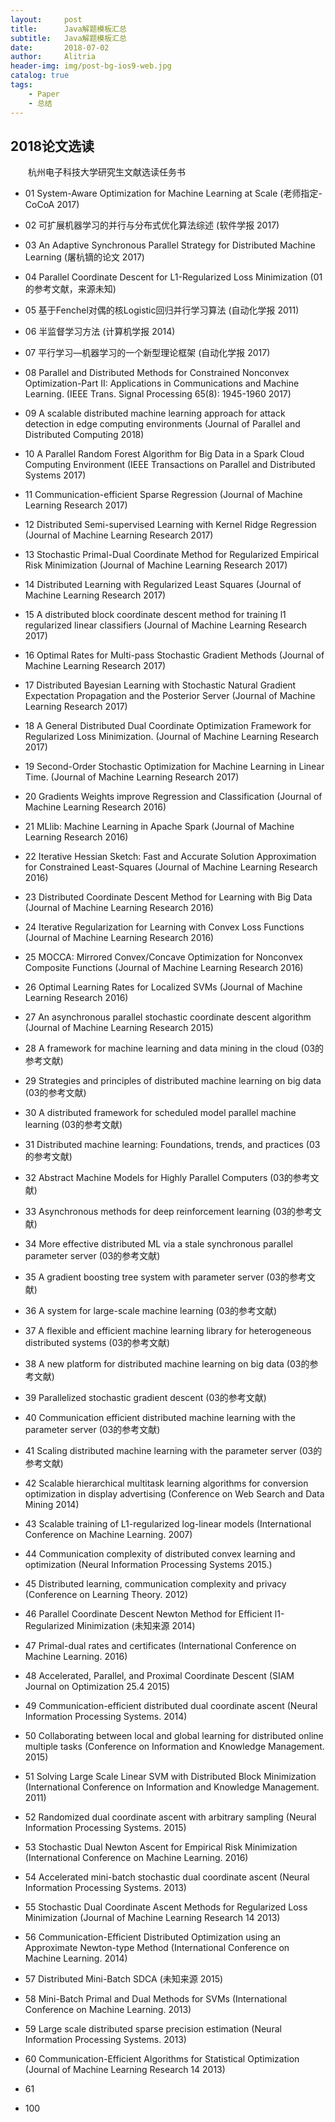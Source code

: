 ```yaml
---
layout:     post
title:      Java解题模板汇总
subtitle:   Java解题模板汇总
date:       2018-07-02
author:     Alitria
header-img: img/post-bg-ios9-web.jpg
catalog: true
tags:
    - Paper
    - 总结
---
```


## 2018论文选读  

&emsp;&emsp;杭州电子科技大学研究生文献选读任务书  

- 01 System-Aware Optimization for Machine Learning at Scale (老师指定-CoCoA 2017)  
- 02 可扩展机器学习的并行与分布式优化算法综述 (软件学报 2017)  
- 03 An Adaptive Synchronous Parallel Strategy for Distributed Machine Learning (屠杭镝的论文 2017)  
- 04 Parallel Coordinate Descent for L1-Regularized Loss Minimization (01的参考文献，来源未知)  
- 05 基于Fenchel对偶的核Logistic回归并行学习算法 (自动化学报 2011)  
- 06 半监督学习方法 (计算机学报 2014)  
- 07 平行学习—机器学习的一个新型理论框架 (自动化学报 2017)   
- 08 Parallel and Distributed Methods for Constrained Nonconvex Optimization-Part II: Applications in Communications and Machine Learning. (IEEE Trans. Signal Processing 65(8): 1945-1960 2017)  
- 09 A scalable distributed machine learning approach for attack detection in edge computing environments (Journal of Parallel and Distributed Computing 2018)  
- 10 A Parallel Random Forest Algorithm for Big Data in a Spark Cloud Computing Environment (IEEE Transactions on Parallel and Distributed Systems 2017)  
- 11 Communication-efficient Sparse Regression (Journal of Machine Learning Research 2017)  
- 12 Distributed Semi-supervised Learning with Kernel Ridge Regression (Journal of Machine Learning Research 2017)  
- 13 Stochastic Primal-Dual Coordinate Method for Regularized Empirical Risk Minimization (Journal of Machine Learning Research 2017)  
- 14 Distributed Learning with Regularized Least Squares (Journal of Machine Learning Research 2017)
- 15 A distributed block coordinate descent method for training l1 regularized linear classifiers (Journal of Machine Learning Research 2017)  
- 16 Optimal Rates for Multi-pass Stochastic Gradient Methods (Journal of Machine Learning Research 2017)  
- 17 Distributed Bayesian Learning with Stochastic Natural Gradient Expectation Propagation and the Posterior Server (Journal of Machine Learning Research 2017)  
- 18 A General Distributed Dual Coordinate Optimization Framework for Regularized Loss Minimization. (Journal of Machine Learning Research 2017)  
- 19 Second-Order Stochastic Optimization for Machine Learning in Linear Time. (Journal of Machine Learning Research 2017)  
- 20 Gradients Weights improve Regression and Classification (Journal of Machine Learning Research 2016)  
- 21 MLlib: Machine Learning in Apache Spark (Journal of Machine Learning Research 2016)  
- 22 Iterative Hessian Sketch: Fast and Accurate Solution Approximation for Constrained Least-Squares (Journal of Machine Learning Research 2016)  
- 23 Distributed Coordinate Descent Method for Learning with Big Data (Journal of Machine Learning Research 2016)  
- 24 Iterative Regularization for Learning with Convex Loss Functions (Journal of Machine Learning Research 2016)  
- 25 MOCCA: Mirrored Convex/Concave Optimization for Nonconvex Composite Functions (Journal of Machine Learning Research 2016)  
- 26 Optimal Learning Rates for Localized SVMs (Journal of Machine Learning Research 2016)  
- 27 An asynchronous parallel stochastic coordinate descent algorithm (Journal of Machine Learning Research 2015)  
- 28 A framework for machine learning and data mining in the cloud (03的参考文献)  
- 29 Strategies and principles of distributed machine learning on big data (03的参考文献)  
- 30 A distributed framework for scheduled model parallel machine learning (03的参考文献)  
- 31 Distributed machine learning: Foundations, trends, and practices (03的参考文献)  
- 32 Abstract Machine Models for Highly Parallel Computers (03的参考文献)    
- 33 Asynchronous methods for deep reinforcement learning (03的参考文献)  
- 34 More effective distributed ML via a stale synchronous parallel parameter server (03的参考文献)  
- 35 A gradient boosting tree system with parameter server (03的参考文献)  
- 36 A system for large-scale machine learning (03的参考文献)  
- 37 A flexible and efficient machine learning library for heterogeneous distributed systems (03的参考文献)  
- 38 A new platform for distributed machine learning on big data (03的参考文献)  
- 39 Parallelized stochastic gradient descent (03的参考文献)  
- 40 Communication efficient distributed machine learning with the parameter server (03的参考文献)  
- 41 Scaling distributed machine learning with the parameter server (03的参考文献)  
- 42 Scalable hierarchical multitask learning algorithms for conversion optimization in display advertising (Conference
on Web Search and Data Mining 2014)  
- 43 Scalable training of L1-regularized log-linear models (International Conference on Machine Learning. 2007)  
- 44 Communication complexity of distributed convex learning and optimization (Neural Information Processing Systems 2015.)  
- 45 Distributed learning, communication complexity and privacy (Conference on Learning Theory. 2012)  
- 46 Parallel Coordinate Descent Newton Method for Efficient l1-Regularized Minimization (未知来源 2014)  
- 47 Primal-dual rates and certificates (International Conference on Machine Learning. 2016)  
- 48 Accelerated, Parallel, and Proximal Coordinate Descent (SIAM Journal on Optimization 25.4 2015)  
- 49 Communication-efficient distributed dual coordinate ascent (Neural Information Processing Systems. 2014)  
- 50 Collaborating between local and global learning for distributed online multiple tasks (Conference on Information and Knowledge Management. 2015)  
- 51 Solving Large Scale Linear SVM with Distributed Block Minimization (International Conference on Information and Knowledge Management. 2011)  
- 52 Randomized dual coordinate ascent with arbitrary sampling (Neural Information Processing Systems. 2015)  
- 53 Stochastic Dual Newton Ascent for Empirical Risk Minimization (International Conference on Machine Learning. 2016)  
- 54 Accelerated mini-batch stochastic dual coordinate ascent (Neural Information Processing Systems. 2013)  
- 55 Stochastic Dual Coordinate Ascent Methods for Regularized Loss Minimization (Journal of Machine Learning Research 14 2013)  
- 56 Communication-Efficient Distributed Optimization using an Approximate Newton-type Method (International Conference
on Machine Learning. 2014)  
- 57 Distributed Mini-Batch SDCA (未知来源 2015)  
- 58 Mini-Batch Primal and Dual Methods for SVMs (International Conference on Machine Learning. 2013)  
- 59 Large scale distributed sparse precision estimation (Neural Information Processing Systems. 2013)  
- 60 Communication-Efficient Algorithms for Statistical Optimization (Journal of Machine Learning Research 14 2013)  
- 61






- 100 
